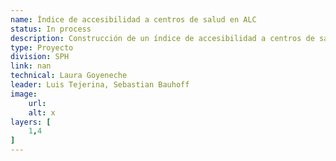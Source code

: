 ```yaml
---
name: Índice de accesibilidad a centros de salud en ALC
status: In process
description: Construcción de un índice de accesibilidad a centros de salud en ALC teniendo en cuenta las barreras socioeconómicas y geográficas, choques climáticos, entre otros. 
type: Proyecto
division: SPH
link: nan
technical: Laura Goyeneche
leader: Luis Tejerina, Sebastian Bauhoff
image: 
    url: 
    alt: x
layers: [
    1,4
]
---
```

    
